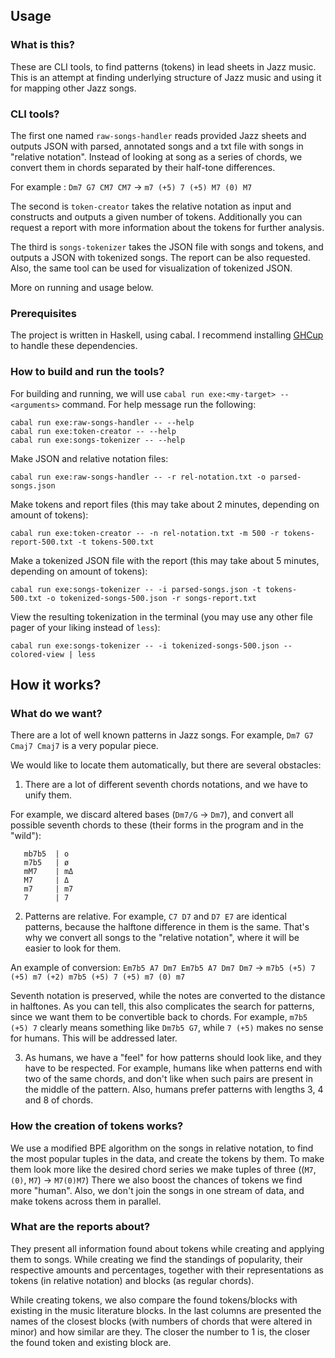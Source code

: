 ## Usage
### What is this?

These are CLI tools, to find patterns (tokens) in lead sheets in Jazz music.
This is an attempt at finding underlying structure of Jazz music and using it for
mapping other Jazz songs.

### CLI tools?

The first one named `raw-songs-handler` reads provided Jazz sheets and outputs
JSON with parsed, annotated songs and a txt file with songs in "relative notation".
Instead of looking at song as a series of chords, we convert them in chords separated by their
half-tone differences.

For example : `Dm7 G7 CM7 CM7` -> `m7 (+5) 7 (+5) M7 (0) M7`

The second is `token-creator` takes the relative notation as input and
constructs and outputs a given number of tokens. Additionally you can request
a report with more information about the tokens for further analysis.

The third is `songs-tokenizer` takes the JSON file with songs and tokens,
and outputs a JSON with tokenized songs. The report can be also requested.
Also, the same tool can be used for visualization of tokenized JSON.

More on running and usage below.

### Prerequisites

The project is written in Haskell, using cabal.
I recommend installing [GHCup](https://www.haskell.org/ghcup/install/)
to handle these dependencies.

### How to build and run the tools?

For building and running, we will use `cabal run exe:<my-target> -- <arguments>` command.
For help message run the following:
```
cabal run exe:raw-songs-handler -- --help
cabal run exe:token-creator -- --help
cabal run exe:songs-tokenizer -- --help
```


Make JSON and relative notation files:
```
cabal run exe:raw-songs-handler -- -r rel-notation.txt -o parsed-songs.json
```

Make tokens and report files (this may take about 2 minutes, depending on amount of tokens):
```
cabal run exe:token-creator -- -n rel-notation.txt -m 500 -r tokens-report-500.txt -t tokens-500.txt
```

Make a tokenized JSON file with the report (this may take about 5 minutes, depending on amount of tokens):
```
cabal run exe:songs-tokenizer -- -i parsed-songs.json -t tokens-500.txt -o tokenized-songs-500.json -r songs-report.txt
```

View the resulting tokenization in the terminal (you may use any other file pager of your liking instead of `less`):
```
cabal run exe:songs-tokenizer -- -i tokenized-songs-500.json --colored-view | less 
```

## How it works?

### What do we want?

There are a lot of well known patterns in Jazz songs.
For example, `Dm7 G7 	Cmaj7 Cmaj7` is a very popular piece.

We would like to locate them automatically, but there are several obstacles:

1. There are a lot of different seventh chords notations, and we have to unify them.

For example, we discard altered bases (`Dm7/G` -> `Dm7`), and convert all possible seventh chords to these
(their forms in the program and in the "wild"):
```
   mb7b5  | o
   m7b5   | ø
   mM7    | mΔ
   M7     | Δ
   m7     | m7
   7      | 7
```

2. Patterns are relative. For example, `C7 D7` and `D7 E7` are identical patterns, because the halftone difference in them is the same.
That's why we convert all songs to the "relative notation", where it will be easier to look for them.

An example of conversion:
`Em7b5 A7 Dm7 Em7b5 A7 Dm7 Dm7` -> `m7b5 (+5) 7 (+5) m7 (+2) m7b5 (+5) 7 (+5) m7 (0) m7`

Seventh notation is preserved, while the notes are converted to the distance in halftones.
As you can tell, this also complicates the search for patterns, since we want them to be convertible back to chords.
For example, `m7b5 (+5) 7` clearly means something like `Dm7b5 G7`, while `7 (+5)` makes no sense for humans.
This will be addressed later.

3. As humans, we have a "feel" for how patterns should look like, and they have to be respected.
For example, humans like when patterns end with two of the same chords, and don't like when such pairs are present in
the middle of the pattern. Also, humans prefer patterns with lengths 3, 4 and 8 of chords.

### How the creation of tokens works?

We use a modified BPE algorithm on the songs in relative notation, to find the most popular tuples in the data, and create the tokens by them.
To make them look more like the desired chord series we make tuples of three ((`M7`, `(0)`, `M7`) -> `M7(0)M7`)
There we also boost the chances of tokens we find more "human".
Also, we don't join the songs in one stream of data, and make tokens across them in parallel.

### What are the reports about?

They present all information found about tokens while creating and applying them to songs.
While creating we find the standings of popularity, their respective amounts and percentages, together
with their representations as tokens (in relative notation) and blocks (as regular chords).

While creating tokens, we also compare the found tokens/blocks with existing in the music literature blocks.
In the last columns are presented the names of the closest blocks (with numbers of chords that were altered in minor) and how similar are they.
The closer the number to 1 is, the closer the found token and existing block are.
 
